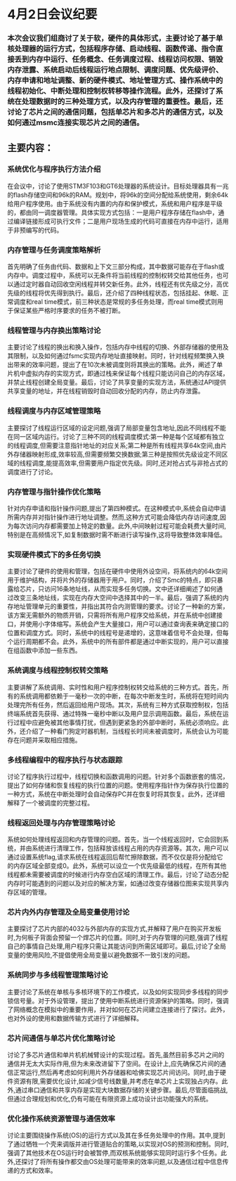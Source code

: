 # 4月2日会议纪要

### 本次会议我们组商讨了关于软，硬件的具体形式，主要讨论了基于单核处理器的运行方式，包括程序存储、启动线程、函数传递、指令直接丢到内存中运行、任务概念、任务调度过程、线程访问权限、销毁内存泄露、系统启动后线程运行地点限制、调度问题、优先级评价、内存申请和地址调整、新的硬件模式、地址管理方式、操作系统中的线程初始化、中断处理和控制权转移等操作流程。此外，还探讨了系统在处理数据时的三种处理方式，以及内存管理的重要性。最后，还讨论了芯片之间的通信问题，包括单芯片和多芯片的通信方式，以及如何通过msmc连接实现芯片之间的通信。
## 主要内容：
### 系统优化与程序执行方法介绍
   在会议中，讨论了使用STM3F103和GT6处理器的系统设计。目标处理器具有一兆的flash存储空间和96k的RAM。规划中，将96k的空间分配给系统使用，剩余64k给用户程序使用。由于系统没有内置的内存和保护模式，系统和用户程序是平级的，都由同一调度器管理。具体实现方式包括：一是用户程序存储在flash中，通过编译链接形成可执行文件；二是用户现场生成的代码可直接在内存中运行，适用于非预编写的代码。
### 内存管理与任务调度策略解析
   首先明确了任务由代码、数据和上下文三部分构成，其中数据可能存在于flash或内存中。调度过程中，系统可以无条件将当前线程的控制权转交给其他任务，也可以通过定时器自动回收空闲线程并转交新任务。此外，线程还有优先级之分，高优先级的线程将优先得到执行。最后，还介绍了四种线程状态，包括挂起、休眠、正常调度和real time模式，前三种状态是常规的多任务处理，而real time模式则用于保证某些严格时序要求的任务不被打断。 
### 线程管理与内存换出策略讨论
   主要讨论了线程的换出和换入操作，包括内存中线程的切换、外部存储器的使用及其限制，以及如何通过fsmc实现内存地址直接映射。同时，针对线程频繁换入换出带来的效率问题，提出了在10次未被调度则将其换出的策略。此外，阐述了单片机中虚拟内存的实现方式，即通过栈来保证每个线程只能访问自己的内存区域，并禁止线程创建全局变量。最后，讨论了共享变量的实现方法，系统通过API提供共享变量的地址，并在线程销毁时自动回收分配的内存，防止内存泄露。 
### 线程调度与内存区域管理策略
   主要探讨了线程运行区域的设定问题,强调了局部变量包含地址,因此不同线程不能在同一区域内运行。讨论了三种不同的线程调度模式:第一种是每个区域都有独立的线程调度,但需要注意指针地址的对应关系;第二种是所有线程共享64k空间,由片外存储器映射形成,效率较高,但需要频繁交换数据;第三种是按照优先级设定不同区域的线程调度,能提高效率,但需要用户指定优先级。同时,还对抢占式与非抢占式的调度进行了讨论。
### 内存管理与指针操作优化策略
   针对内存申请和指针操作问题,提出了第四种模式。在这种模式中,系统会自动申请所需内存并对指针操作进行地址调整。然而,这种方式可能会降低内存访问速度,因为每次访问内存都需要加上特定的数量。此外,中间映射过程可能会耗费大量时间,特别是在高频情况下,如复制数据时需不断进行读写操作,这将导致整体效率降低。
### 实现硬件模式下的多任务切换
   主要讨论了硬件的使用和管理，包括在硬件中使用外设空间，将系统内的64k空间用于维护结构，并将片外的存储器用于用户。同时，介绍了Smc的特点，即只暴露给芯片，只访问16条地址线，从而实现多任务切换。文中还详细阐述了如何通过改变三条地址线，实现在内存大空间中选择其中的一半。最后，强调了系统的内存地址管理单元的重要性，并指出其符合内测管理的要求。讨论了一种新的方案，该方案无需额外的物质开销，只需将所有用户程序交给系统，并在系统中创建接口，并使用小字体缩写。系统会产生大量接口，用户可以通过查询表来确定接口的位置和调度方式。同时，系统中的线程号是递增的，这意味着信号不会处理，但每个运行周期都不会。此外，系统中的所有部件都是通过中断实现的，用户可以直接在组函数中添加一些东西。
### 系统调度与线程控制权转交策略
   主要讲解了系统调用、实时性和用户程序控制权转交给系统的三种方式。首先，所有的系统调用都依赖于一毫秒一次的中断，在每次中断发生时，系统将在短时间内处理完所有任务，然后返回给用户现场。其次，系统有三种方式获取控制权，包括终端系统首先获得、通过特殊一毫秒中断以及用户显示调用函数。最后，系统在运行过程中应避免被其他事情打扰，但遇到更紧急的外部中断时，系统必须响应。此外，还介绍了一种看门狗定时器机制，当线程长时间未被调度时，系统会认为可能存在问题并采取相应措施。
### 多线程编程中的程序执行与状态跟踪
   讨论了程序执行过程中，线程切换和函数调用的问题。针对多个函数嵌套的情况，提出了如何存储和恢复线程的执行位置的问题。使用程序指针作为保存执行位置的一种方式，系统在中断处理时会自动保存PC并在恢复时将其恢复。此外，还详细解释了一个被调度的完整过程。
### 线程返回处理与内存管理策略讨论
   系统如何处理线程返回和内存管理的问题。首先，当一个线程返回时，它会回到系统，并由系统进行清理工作，包括释放该线程占用的内存资源等。其次，用户可以通过设置系统flag,请求系统在线程返回后帮忙擦除数据，而不仅仅是将分配给它的内存区域全部变成0。此外，系统可以设立一个优先级最低的线程，在所有其他线程都未需要被调度的时候进行内存空白区域的清理工作。最后，讨论了动态分配内存时可能遇到的问题以及对应的解决方案，如通过改变存储器位图来实现共享内存区域的管理。
### 芯片内外内存管理及全局变量使用讨论
   主要探讨了芯片内部的4032与外部内存的实现方式,并解释了用户在购买开发板时,为何板子背面会预留一个焊芯片的位置。同时,对于内存管理的问题,强调了线程自己的事情自己处理,用户程序只需让其能访问到所需区域即可。最后,讨论了全局变量的使用风险,不提倡使用全局变量以避免数据不一致引发的问题。
###  系统同步与多线程管理策略讨论
主要讨论了系统在单核与多核环境下的工作模式，以及如何实现同步多线程的同步锁信号量。对于外设管理，提出了使用中断系统进行资源保护的策略。同时，强调了网络概念在模拟中的重要作用，并对如何在芯片间建立连接进行了探讨。此外，也对外设的使用和数据传输方式进行了详细解释。
###  芯片间通信与单芯片优化策略讨论
讨论了多芯片通信和单片机机械臂设计的实现过程。首先,虽然目前多芯片之间的通信并无太大实际作用,但为未来改进留下了空间。在设计上,应先确保芯片间的通信正常运行,然后再考虑如何利用片外存储器和哈佛实现芯片间访问。同时,由于硬件资源有限,需要优化设计,如减少信号线数量,并考虑在单芯片上实现独占内存。此外,通过串口通信和共享内存是实现大块数据存储的关键步骤。最后,尽管面临挑战,但通过合理规划和优化,仍有可能在有限资源上成功设计出功能强大的系统。
###  优化操作系统资源管理与通信效率
讨论主要围绕操作系统(OS)的运行方式以及其在多任务处理中的作用。其中,提到了通过牺牲一个壳来调版并进行管道贴合的策略,以实现对OS的预测和控制。同时,强调了其他技术在OS运行时会被暂停,而双核系统能够实现同时运行多个任务。此外,还探讨了将所有操作都交由OS处理可能带来的效率问题,以及通信过程中信息传递的方式和效率。